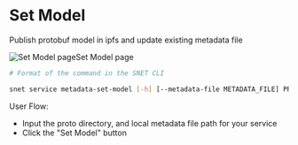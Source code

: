 # Set Model

Publish protobuf model in ipfs and update existing metadata file

![Set Model page](/assets/images/products/AIMarketplace/TUI/SetServiceModelPage.webp)Set Model page

```bash
# Format of the command in the SNET CLI

snet service metadata-set-model [-h] [--metadata-file METADATA_FILE] PROTO_DIR
```

User Flow:

* Input the proto directory, and local metadata file path for your service
* Click the "Set Model" button
